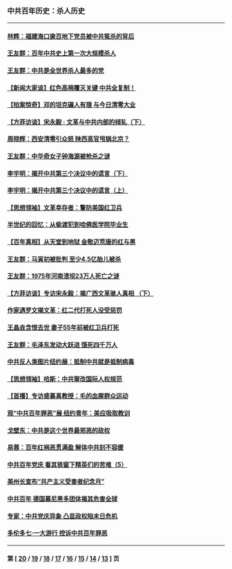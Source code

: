 ### 中共百年历史：杀人历史
---
#### [林辉：福建海口逾百地下党员被中共冤杀的背后](../../pages/nf1176106/n13878946.md?12210430) 
#### [王友群：百年中共史上第一次大规模杀人](../../pages/nf1176106/n13863785.md?12210430) 
#### [王友群：中共是全世界杀人最多的党](../../pages/nf1176106/n13860689.md?12210430) 
#### [【新闻大家谈】红色高棉覆灭关键 中共全复制！](../../pages/nf1176106/n13850222.md?12210430) 
#### [【拍案惊奇】邓的坦克碾人有理 与今日清零大业](../../pages/nf1176106/n13729574.md?12210430) 
#### [【方菲访谈】宋永毅 : 文革与中共内部的倾轧（下）](../../pages/nf1176106/n13486836.md?12210430) 
#### [周晓辉：西安清零引众怒 陕西高官甩锅北京？](../../pages/nf1176106/n13484627.md?12210430) 
#### [王友群：中华奇女子钟海源被枪杀之谜](../../pages/nf1176106/n13430555.md?12210430) 
#### [李宇明：揭开中共第三个决议中的谎言（下）](../../pages/nf1176106/n13389389.md?12210430) 
#### [李宇明：揭开中共第三个决议中的谎言（上）](../../pages/nf1176106/n13388697.md?12210430) 
#### [【思想领袖】文革幸存者：警防美国红卫兵](../../pages/nf1176106/n13339289.md?12210430) 
#### [半世纪的回忆：从偷渡犯到哈佛医学院毕业生](../../pages/nf1176106/n13345328.md?12210430) 
#### [【百年真相】从天堂到地狱 金敬迈荒唐的红与黑](../../pages/nf1176106/n13336995.md?12210430) 
#### [王友群：马寅初被批判 至少4.5亿胎儿被杀](../../pages/nf1176106/n13260313.md?12210430) 
#### [王友群：1975年河南溃坝23万人死亡之谜](../../pages/nf1176106/n13231576.md?12210430) 
#### [【方菲访谈】专访宋永毅：揭广西文革骇人真相 （下）](../../pages/nf1176106/n13209074.md?12210430) 
#### [作家遇罗文揭文革：红二代打死人没受惩罚](../../pages/nf1176106/n13205254.md?12210430) 
#### [王晶垚含恨去世 妻子55年前被红卫兵打死](../../pages/nf1176106/n13203590.md?12210430) 
#### [王友群：毛泽东发动大跃进 饿死四千万人](../../pages/nf1176106/n13177158.md?12210430) 
#### [中共反人类图片纽约展：抵制中共就是抵制病毒](../../pages/nf1176106/n13115371.md?12210430) 
#### [【思想领袖】哈斯：中共窜改国际人权规范](../../pages/nf1176106/n13053647.md?12210430) 
#### [【首播】专访盛慕真教授：毛的血腥群众运动](../../pages/nf1176106/n13091782.md?12210430) 
#### [观“中共百年罪恶”展 纽约青年：美应吸取教训](../../pages/nf1176106/n13085246.md?12210430) 
#### [戈壁东：中共是这个世界最邪恶的政权](../../pages/nf1176106/n13085641.md?12210430) 
#### [易蓉：百年红祸恶贯满盈 解体中共刻不容缓](../../pages/nf1176106/n13084455.md?12210430) 
#### [中共百年党庆 看其铁窗下精英们的苦难（5）](../../pages/nf1176106/n13076766.md?12210430) 
#### [美州长宣布“共产主义受害者纪念月”](../../pages/nf1176106/n13074024.md?12210430) 
#### [中共百年 德国慕尼黑多团体揭其危害全球](../../pages/nf1176106/n13068873.md?12210430) 
#### [专家：中共党庆异象 凸显政权陷末日危机](../../pages/nf1176106/n13067084.md?12210430) 
#### [多伦多七·一大游行 控诉中共百年罪恶](../../pages/nf1176106/n13062043.md?12210430) 

---
#### 第 [ [20](./20.md?12210430) / [19](./19.md?12210430) / [18](./18.md?12210430) / [17](./17.md?12210430) / [16](./16.md?12210430) / [15](./15.md?12210430) / [14](./14.md?12210430) / [13](./13.md?12210430) ] 页
